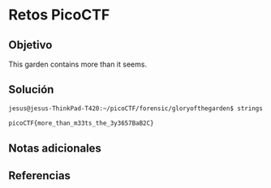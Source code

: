 # Retos PicoCTF


## Objetivo 
This garden contains more than it seems.

## Solución 

```bash
jesus@jesus-ThinkPad-T420:~/picoCTF/forensic/gloryofthegarden$ strings garden.jpg | grep picoCTF

picoCTF{more_than_m33ts_the_3y3657BaB2C}
```

## Notas adicionales 

## Referencias 
